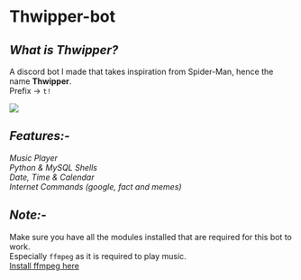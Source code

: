 # Thwipper-bot

_<h2>What is Thwipper?</h2>_
A discord bot I made that takes inspiration from Spider-Man, hence the name <strong>Thwipper</strong>.<br>
Prefix -> `t!`<br>

<img src="https://wallpapercave.com/wp/wp2513595.png"></img>

_<h2>Features:-</h2>_
_Music Player_<br> 
_Python & MySQL Shells_<br> 
_Date, Time & Calendar_ <br>
_Internet Commands (google, fact and memes)_<br>

_<h2>Note:-</h2>_
Make sure you have all the modules installed that are required for this bot to work.<br>
Especially `ffmpeg` as it is required to play music.<br>
<a href="https://ffmpeg.org/download.html">Install ffmpeg here</a>
